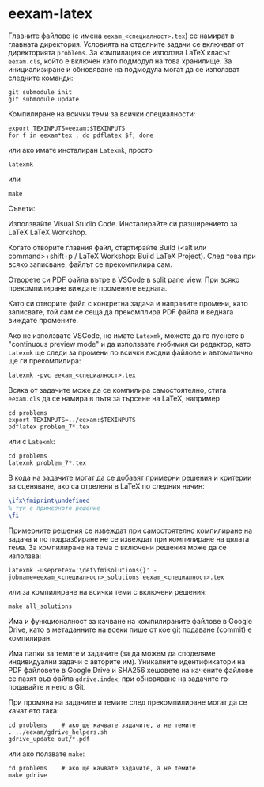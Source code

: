 # eexam-latex

Главните файлове (с имена `eexam_<специалност>.tex`) се намират в главната директория. Условията на отделните задачи се включват от директорията `problems`. За компилация се използва LaTeX класът `eexam.cls`, който е включен като подмодул на това хранилище. За инициализиране и обновяване на подмодула могат да се използват следните команди:

``` shell
git submodule init
git submodule update
```

Компилиране на всички теми за всички специалности:

``` shell
export TEXINPUTS=eexam:$TEXINPUTS
for f in eexam*tex ; do pdflatex $f; done
```

или ако имате инсталиран `Latexmk`, просто

``` shell
latexmk
```

или

``` shell
make
```

Съвети:

Използвайте Visual Studio Code. Инсталирайте си разширението за LaTeX LaTeX Workshop.

Когато отворите главния файл, стартирайте Build (<alt или command>+shift+p / LaTeX Workshop: Build LaTeX Project). След това при всяко записване, файлът се прекомпилира сам.

Отворете си PDF файла вътре в VSCode в split pane view. При всяко прекомпилиране виждате промените веднага.

Като си отворите файл с конкретна задача и направите промени, като записвате, той сам се сеща да прекомплира PDF файла и веднага виждате промените.

Ако не използвате VSCode, но имате `Latexmk`, можете да го пуснете в "continuous preview mode" и да използвате любимия си редактор, като `Latexmk` ще следи за промени по всички входни файлове и автоматично ще ги прекомпилира:

``` shell
latexmk -pvc eexam_<специалност>.tex
```

Всяка от задачите може да се компилира самостоятелно, стига `eexam.cls` да се намира в пътя за търсене на LaTeX, например

``` shell
cd problems
export TEXINPUTS=../eexam:$TEXINPUTS
pdflatex problem_7*.tex
```

или с `Latexmk`:

``` shell
cd problems
latexmk problem_7*.tex
```

В кода на задачите могат да се добавят примерни решения и критерии за оценяване, ако са отделени в LaTeX по следния начин:
``` latex
\ifx\fmiprint\undefined
% тук е примерното решение
\fi
```

Примерните решения се извеждат при самостоятелно компилиране на задача и по подразбиране не се извеждат при компилиране на цялата тема. За компилиране на тема с включени решения може да се използва:

``` shell
latexmk -usepretex='\def\fmisolutions{}' -jobname=eexam_<специалност>_solutions eexam_<специалност>.tex
```

или за компилиране на всички теми с включени решения:

``` shell
make all_solutions
```

Има и функционалност за качване на компилираните файлове в Google Drive, като в метаданните на всеки пише от кое git подаване (commit) е компилиран.

Има папки за темите и задачите (за да можем да споделяме индивидуални задачи с авторите им). Уникалните идентификатори на PDF файловете в Google Drive и SHA256 хешовете на качените файлове се пазят във файла `gdrive.index`, при обновяване на задачите го подавайте и него в Git.

При промяна на задачите и темите след прекомпилиране могат да се качат ето така:

```shell
cd problems    # ако ще качвате задачите, а не темите
. ../eexam/gdrive_helpers.sh
gdrive_update out/*.pdf
```

или ако ползвате `make`:

```shell
cd problems    # ако ще качвате задачите, а не темите
make gdrive
```

